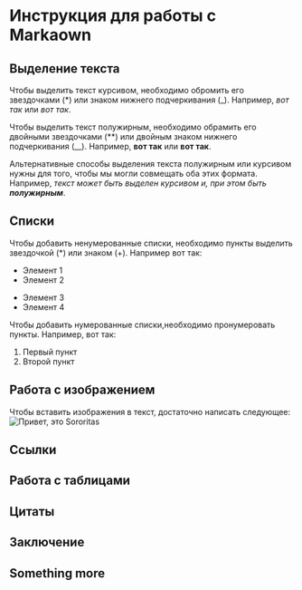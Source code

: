 # Инструкция для работы с Markaown

## Выделение текста

Чтобы выделить текст курсивом, необходимо обромить его звездочками (*) или знаком нижнего подчеркивания (_). Например, *вот так* или _вот так_.

Чтобы выделить текст полужирным, необходимо обрамить его двойными звездочками (**) или двойным знаком нижнего подчеркивания (__). Например, **вот так** или __вот так__.

Альтернативные способы выделения текста полужирным или курсивом нужны для того, чтобы мы могли совмещать оба этих формата. 
Например, _текст может быть выделен курсивом и, при этом быть **полужирным**_.

## Списки

Чтобы добавить ненумерованные списки, необходимо пункты выделить звездочкой (*) или знаком (+).
Например вот так:
* Элемент 1
* Элемент 2
+ Элемент 3
+ Элемент 4

Чтобы добавить нумерованные списки,необходимо пронумеровать пункты.
Например, вот так:
1. Первый пункт
2. Второй пункт

## Работа с изображением

Чтобы вставить изображения в текст, достаточно написать следующее:
![Привет, это Sororitas](Sororitas.jpg)

## Ссылки

## Работа с таблицами

##  Цитаты

## Заключение

## Something more  